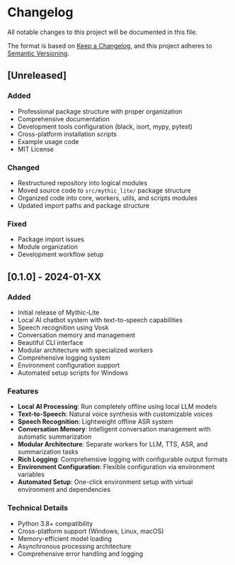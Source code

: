# Changelog

All notable changes to this project will be documented in this file.

The format is based on [Keep a Changelog](https://keepachangelog.com/en/1.0.0/),
and this project adheres to [Semantic Versioning](https://semver.org/spec/v2.0.0.html).

## [Unreleased]

### Added
- Professional package structure with proper organization
- Comprehensive documentation
- Development tools configuration (black, isort, mypy, pytest)
- Cross-platform installation scripts
- Example usage code
- MIT License

### Changed
- Restructured repository into logical modules
- Moved source code to `src/mythic_lite/` package structure
- Organized code into core, workers, utils, and scripts modules
- Updated import paths and package structure

### Fixed
- Package import issues
- Module organization
- Development workflow setup

## [0.1.0] - 2024-01-XX

### Added
- Initial release of Mythic-Lite
- Local AI chatbot system with text-to-speech capabilities
- Speech recognition using Vosk
- Conversation memory and management
- Beautiful CLI interface
- Modular architecture with specialized workers
- Comprehensive logging system
- Environment configuration support
- Automated setup scripts for Windows

### Features
- **Local AI Processing**: Run completely offline using local LLM models
- **Text-to-Speech**: Natural voice synthesis with customizable voices
- **Speech Recognition**: Lightweight offline ASR system
- **Conversation Memory**: Intelligent conversation management with automatic summarization
- **Modular Architecture**: Separate workers for LLM, TTS, ASR, and summarization tasks
- **Rich Logging**: Comprehensive logging with configurable output formats
- **Environment Configuration**: Flexible configuration via environment variables
- **Automated Setup**: One-click environment setup with virtual environment and dependencies

### Technical Details
- Python 3.8+ compatibility
- Cross-platform support (Windows, Linux, macOS)
- Memory-efficient model loading
- Asynchronous processing architecture
- Comprehensive error handling and logging